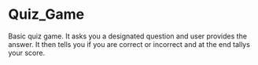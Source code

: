 # Quiz_Game
Basic quiz game. It asks you a designated question and user provides the answer. It then tells you if you are correct or incorrect and at the end tallys your score.
